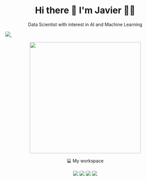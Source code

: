 <h1 align='center'>
  Hi there 👋 I'm Javier 👨‍💻
</h1>

<p align='center'>
  Data Scientist with interest in AI and Machine Learning
</p>
  
  <a href="https://www.linkedin.com/in/javiervicho?lipi=urn%3Ali%3Apage%3Ad_flagship3_profile_view_base_contact_details%3BcnenBbE%2BSHyWFyJ%2Fiyzjow%3D%3D">
    <img src="https://img.shields.io/badge/linkedin-%230077B5.svg?&style=for-the-badge&logo=linkedin&logoColor=white" />
  </a>&nbsp;&nbsp;
  
</p>

<p align='center'>
  <a href="#"><img src="https://github-readme-stats.vercel.app/api?username=javiervicho&show_icons=true&count_private=true&theme=dark" width="350"></a>
</p>

<p align='center'>
  💻 My workspace<br/><br/>
  <img src="https://img.shields.io/badge/Ubuntu-E95420?style=for-the-badge&logo=ubuntu&logoColor=white" />
  <img src="https://img.shields.io/badge/intel-core%20i7%2014th-%230071C5.svg?&style=for-the-badge&logo=intel&logoColor=white" />
  <img src="https://img.shields.io/badge/RAM-64GB-%230071C5.svg?&style=for-the-badge&logoColor=white" />
  <img src="https://img.shields.io/badge/nvidia-rtx%205080-16GB-%2376B900.svg?&style=for-the-badge&logo=nvidia&logoColor=white" />
</p>
